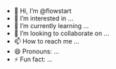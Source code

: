 - 👋 Hi, I’m @flowstart
- 👀 I’m interested in ...
- 🌱 I’m currently learning ...
- 💞️ I’m looking to collaborate on ...
- 📫 How to reach me ...
- 😄 Pronouns: ...
- ⚡ Fun fact: ...

<!---
flowstart/flowstart is a ✨ special ✨ repository because its `README.md` (this file) appears on your GitHub profile.
You can click the Preview link to take a look at your changes.
--->
